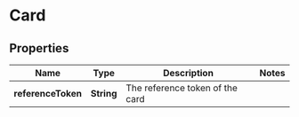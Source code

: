 
# Card

## Properties
Name | Type | Description | Notes
------------ | ------------- | ------------- | -------------
**referenceToken** | **String** | The reference token of the card | 



